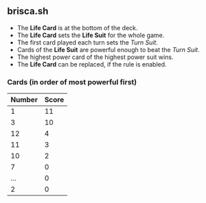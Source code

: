 ## brisca.sh
 - The **Life Card** is at the bottom of the deck.
 - The **Life Card** sets the **Life Suit** for the whole game.
 - The first card played each turn sets the *Turn Suit*.
 - Cards of the **Life Suit** are powerful enough to beat the *Turn Suit*.
 - The highest power card of the highest power suit wins.
 - The **Life Card** can be replaced, if the rule is enabled.
### Cards (in order of most powerful first)
| Number | Score  |
| --     | --     |
| 1      | 11     |
| 3      | 10     |
| 12     | 4      |
| 11     | 3      |
| 10     | 2      |
| 7      | 0      |
| ...    | 0      |
| 2      | 0      |
